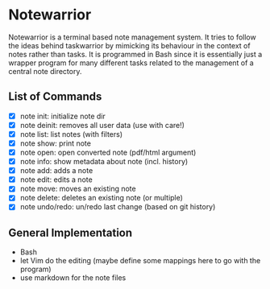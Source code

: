 Notewarrior
===========

Notewarrior is a terminal based note management system.
It tries to follow the ideas behind taskwarrior by mimicking its behaviour in the
context of notes rather than tasks.
It is programmed in Bash since it is essentially just a wrapper program for many
different tasks related to the management of a central note directory.


List of Commands
----------------

* [x] note init: initialize note dir
* [x] note deinit: removes all user data (use with care!)
* [x] note list: list notes (with filters)
* [x] note show: print note
* [x] note open: open converted note (pdf/html argument)
* [x] note info: show metadata about note (incl. history)
* [x] note add: adds a note
* [x] note edit: edits a note
* [x] note move: moves an existing note
* [x] note delete: deletes an existing note (or multiple)
* [x] note undo/redo: un/redo last change (based on git history)

General Implementation
----------------------

* Bash
* let Vim do the editing (maybe define some mappings here to go with the program)
* use markdown for the note files



